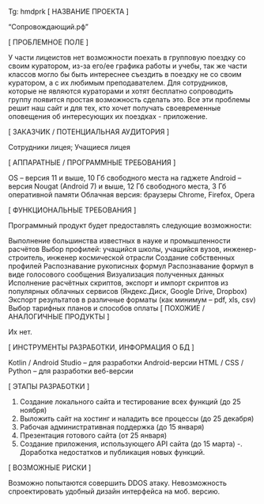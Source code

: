 Tg: hmdprk
[ НАЗВАНИЕ ПРОЕКТА ]

“Сопровождающий.рф”

[ ПРОБЛЕМНОЕ ПОЛЕ ]

У части лицеистов нет возможности поехать в групповую поездку со своим куратором, из-за его/ее графика работы и учебы, так же части классов могло бы быть интереснее съездить в поездку не со своим куратором, а с их любимым преподавателем. Для сотрудников, которые не являются кураторами и хотят бесплатно сопроводить группу появится простая возможность сделать это. Все эти проблемы решит наш сайт и для тех, кто хочет получать своевременные оповещения об интересующих их поездках - приложение.

[ ЗАКАЗЧИК / ПОТЕНЦИАЛЬНАЯ АУДИТОРИЯ ]

Сотрудники лицея;
Учащиеся лицея

[ АППАРАТНЫЕ / ПРОГРАММНЫЕ ТРЕБОВАНИЯ ]

OS – версия 11 и выше, 10 Гб свободного места на гаджете
Android – версия Nougat (Android 7) и выше, 12 Гб свободного места, 3 Гб оперативной памяти
Облачная версия: браузеры Chrome, Firefox, Opera

[ ФУНКЦИОНАЛЬНЫЕ ТРЕБОВАНИЯ ]

Программный продукт будет предоставлять следующие возможности:

Выполнение большинства известных в науке и промышленности расчётов
Выбор профилей: учащийся школы, учащийся вузов, инженер-строитель, инженер космической отрасли
Создание собственных профилей
Распознавание рукописных формул
Распознавание формул в виде голосового сообщения
Визуализация полученных данных
Исполнение расчётных скриптов, экспорт и импорт скриптов из популярных облачных сервисов (Яндекс.Диск, Google Drive, Dropbox)
Экспорт результатов в различные форматы (как минимум – pdf, xls, csv)
Выбор тарифных планов и способов оплаты
[ ПОХОЖИЕ / АНАЛОГИЧНЫЕ ПРОДУКТЫ ]

Их нет.

[ ИНСТРУМЕНТЫ РАЗРАБОТКИ, ИНФОРМАЦИЯ О БД ]

Kotlin / Android Studio – для разработки Android-версии
HTML / CSS / Python – для разработки веб-версии

[ ЭТАПЫ РАЗРАБОТКИ ]

1. Создание локального сайта и тестирование всех функций (до 25 ноября)
2. Выложить сайт на хостинг и наладить все процессы (до 25 декабря)
3. Рабочая административная поддержка (до 15 января)
4. Презентация готового сайта (от 25 января)
5. Создание приложения, использующего API сайта (до 15 марта)
-. Доработка недостатков и публикация новых функций.

[ ВОЗМОЖНЫЕ РИСКИ ]

Возможно попытаются совершить DDOS атаку.
Невозможность спроектировать удобный дизайн интерфейса на моб. версию.
